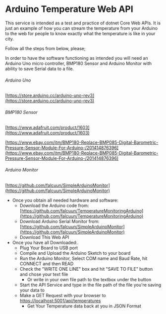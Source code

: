 # Arduino Temperature Web API
This service is intended as a test and practice of dotnet Core Web APIs.
It is just an example of how you can stream the temperature from your Arduino to the web for people to know exactly what the
temperature is like in your city. 

Follow all the steps from below, please;

In order to have the software functioning as intended you will need an Arduino Uno micro controller,
BMP180 Sensor and Arduino Monitor with ability to save Serial data to a file.
###### Arduino Uno
[https://store.arduino.cc/arduino-uno-rev3](https://store.arduino.cc/arduino-uno-rev3)
###### BMP180 Sensor
[https://www.adafruit.com/product/1603](https://www.adafruit.com/product/1603)

[https://www.ebay.com/itm/BMP180-Replace-BMP085-Digital-Barometric-Pressure-Sensor-Module-For-Arduino-/201414876396](https://www.ebay.com/itm/BMP180-Replace-BMP085-Digital-Barometric-Pressure-Sensor-Module-For-Arduino-/201414876396)
###### Arduino Monitor
[https://github.com/falcuun/SimpleArduinoMonitor](https://github.com/falcuun/SimpleArduinoMonitor)

 - Once you obtain all needed hardware and software:
 	-  Download the Arduino code from: [https://github.com/falcuun/TemperatureMonitoringArduino](https://github.com/falcuun/TemperatureMonitoringArduino)
 	-  Download Arduino Serial Monitor from: [https://github.com/falcuun/SimpleArduinoMonitor](https://github.com/falcuun/SimpleArduinoMonitor)
 	-  Download This Web API 
 - Once you have all Downloaded:.
 	- Plug Your Board to USB port 
 	- Compile and Upload the Arduino Sketch to your board
 	- Run the Arduino Monitor, Select COM name and Baud Rate, hit CONNECT and then READ
 	- Check the "WRITE ONE LINE" box and hit "SAVE TO FILE" button and chose your text file
 		- Or write in your own file path to the textbox under the button 
 	- Start the API Service and type in the file path of the file you're saving your data to
 	- Make a GET Request with your browser to [https://localhost:5001/api/temperatures](https://localhost:5001/api/temperatures)
 		- Get Your Temperature data back at you in JSON Format 

    
